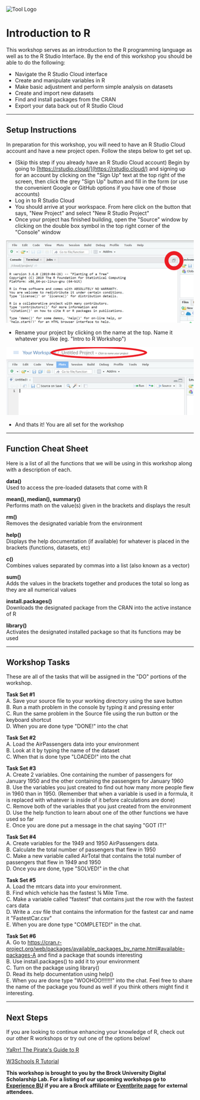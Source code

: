 ![Tool Logo]()


# Introduction to R
This workshop serves as an introduction to the R programming language as well as to the R Studio Interface. By the end of this workshop you should be able to do the following:
 - Navigate the R Studio Cloud interface
 - Create and manipulate variables in R
 - Make basic adjustment and perform simple analysis on datasets
 - Create and import new datasets
 - Find and install packages from the CRAN
 - Export your data back out of R Studio Cloud
  
---
  
## Setup Instructions
In preparation for this workshop, you will need to have an R Studio Cloud account and have a new project open.  Follow the steps below to get set up.

- (Skip this step if you already have an R Studio Cloud account) Begin by going to [https://rstudio.cloud/](https://rstudio.cloud/) and signing up for an account by clicking on the "Sign Up" text at the top right of the screen, then click the grey "Sign Up" button and fill in the form (or use the convenient Google or GitHub options if you have one of those accounts)
- Log in to R Studio Cloud
- You should arrive at your workspace.  From here click on the button that says, "New Project" and select "New R Studio Project"
- Once your project has finished building, open the "Source" window by clicking on the double box symbol in the top right corner of the "Console" window

![Source Button Location](sourcebutton.png)

 - Rename your project by clicking on the name at the top.  Name it whatever you like (eg. "Intro to R Workshop")

![Title Change](projecttitle.png)

 - And thats it!  You are all set for the workshop
   
 ---
   
## Function Cheat Sheet
Here is a list of all the functions that we will be using in this workshop along with a description of each.

**data()**  
Used to access the pre-loaded datasets that come with R

**mean(), median(), summary()**  
Performs math on the value(s) given in the brackets and displays the result  

**rm()**  
Removes the designated variable from the environment

**help()**  
Displays the help documentation (if available) for whatever is placed in the brackets (functions, datasets, etc)

**c()**  
Combines values separated by commas into a list (also known as a vector)

**sum()**  
Adds the values in the brackets together and produces the total so long as they are all numerical values

**install.packages()**  
Downloads the designated package from the CRAN into the active instance of R

**library()**  
Activates the designated installed package so that its functions may be used
  
---
  
## Workshop Tasks
These are all of the tasks that will be assigned in the "DO" portions of the workshop.

**Task Set #1**  
A. Save your source file to your working directory using the save button  
B. Run a math problem in the console by typing it and pressing enter  
C. Run the same problem in the Source file using the run button or the keyboard shortcut  
D. When you are done type "DONE!" into the chat  
  
**Task Set #2**  
A. Load the AirPassengers data into your environment  
B. Look at it by typing the name of the dataset  
C. When that is done type "LOADED!" into the chat  
  
**Task Set #3**  
A. Create 2 variables.  One containing the number of passengers for January 1950 and the other containing the passengers for January 1960  
B. Use the variables you just created to find out how many more people flew in 1960 than in 1950.  (Remember that when a variable is used in a formula, it is replaced with whatever is inside of it before calculations are done)  
C. Remove both of the variables that you just created from the environment  
D. Use the help function to learn about one of the other functions we have used so far  
E. Once you are done put a message in the chat saying "GOT IT!"  
  
**Task Set #4**  
A. Create variables for the 1949 and 1950 AirPassengers data.  
B. Calculate the total number of passengers that flew in 1950  
C. Make a new variable called AirTotal that contains the total number of passengers that flew in 1949 and 1950  
D. Once you are done, type "SOLVED!" in the chat  
  
**Task Set #5**  
A. Load the mtcars data into your environment.  
B. Find which vehicle has the fastest ¼ Mile Time.  
C. Make a variable called “fastest” that contains just the row with the fastest cars data  
D. Write a .csv file that contains the information for the fastest car and name it "FastestCar.csv"  
E. When you are done type "COMPLETED!" in the chat.  
  
**Task Set #6**  
A. Go to https://cran.r-project.org/web/packages/available_packages_by_name.html#available-packages-A and find a package that sounds interesting  
B. Use install.packages() to add it to your environment  
C. Turn on the package using library()  
D. Read its help documentation using help()  
E. When you are done type "WOOHOO!!!!!!!" into the chat.  Feel free to share the name of the package you found as well if you think others might find it interesting.  
  
---
  
## Next Steps
If you are looking to continue enhancing your knowledge of R, check out our other R workshops or try out one of the options below!

[YaRrr! The Pirate's Guide to R](https://bookdown.org/ndphillips/YaRrr/)   
  
[W3Schools R Tutorial](https://www.w3schools.com/r/default.asp)
  
   
   
 

  
**This workshop is brought to you by the Brock University Digital Scholarship Lab.  For a listing of our upcoming workshops go to [Experience BU](https://experiencebu.brocku.ca/organization/dsl) if you are a Brock affiliate or [Eventbrite page](https://www.eventbrite.ca/o/brock-university-digital-scholarship-lab-21661627350) for external attendees.**






